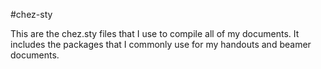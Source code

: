 #chez-sty

This are the chez.sty files that I use to compile all of my documents. It includes the packages that I commonly use for my handouts and beamer documents.
